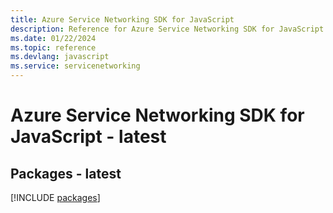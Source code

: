 ```yaml
---
title: Azure Service Networking SDK for JavaScript
description: Reference for Azure Service Networking SDK for JavaScript
ms.date: 01/22/2024
ms.topic: reference
ms.devlang: javascript
ms.service: servicenetworking
---
```

# Azure Service Networking SDK for JavaScript - latest
## Packages - latest
[!INCLUDE [packages](service-networking-index.md)]